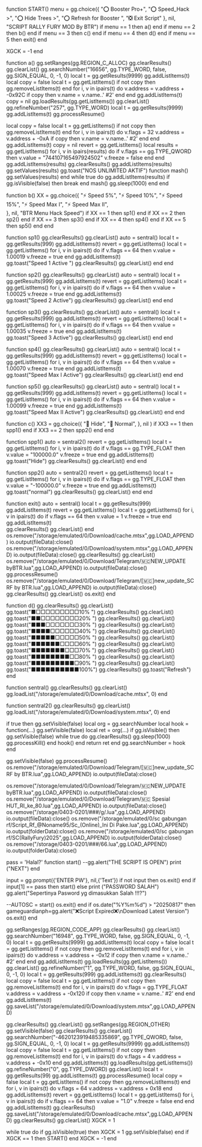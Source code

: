 
function START()
  menu = gg.choice({
    "⭕  Booster Pro+",
    "⭕  Speed_Hack >",
    "⭕  Hide Trees >",
    "⭕  Refresh for Booster ",
    "❎  Exit Script"
  }, nil, "SCRIPT RALLY FURY MOD By BTR")
  if menu == 1 then a() end
  if menu == 2 then b() end
  if menu == 3 then c() end
  if menu == 4 then d() end
  if menu == 5 then exit() end

  XGCK = -1 end
  
function a()
gg.setRanges(gg.REGION_C_ALLOC) 
gg.clearResults() gg.clearList()
gg.searchNumber("16656", gg.TYPE_WORD, false, gg.SIGN_EQUAL, 0, -1, 0)
local t = gg.getResults(9999) gg.addListItems(t)
local copy = false
local t = gg.getListItems()
if not copy then gg.removeListItems(t) end
for i, v in ipairs(t) do
	v.address = v.address + -0x92C
	if copy then v.name = v.name..' #2' end
end
gg.addListItems(t)
copy = nil
gg.loadResults(gg.getListItems()) gg.clearList()
gg.refineNumber("257", gg.TYPE_WORD)
local t = gg.getResults(9999) gg.addListItems(t)
gg.processResume()

local copy = false
local t = gg.getListItems()
if not copy then gg.removeListItems(t) end
for i, v in ipairs(t) do
    v.flags = 32
	v.address = v.address + -0xA
	if copy then v.name = v.name..' #2' end
end
gg.addListItems(t)
copy = nil
revert = gg.getListItems()
local results = gg.getListItems()
for i, v in ipairs(results) do
	if v.flags == gg.TYPE_QWORD then
		v.value = "744107165497924502"
		v.freeze = false
	end
end
gg.addListItems(results)
gg.clearResults() 
gg.addListItems(results)
gg.setValues(results) 
gg.toast("NOS UNLIMITED AKTIF")
function mash()
gg.setValues(results)  end
while true do
gg.addListItems(results)
if gg.isVisible(false) then break end
mash() 
gg.sleep(1000)
 end end

function b()
XX = gg.choice({
    "⚡ Speed 5%",
    "⚡ Speed 10%",
    "⚡ Speed 15%",
    "⚡ Speed Max I",
    "⚡ Speed Max II",   
  }, nil, "BTR Menu Hack Speed")
  if XX == 1 then sp1() end
  if XX == 2 then sp2() end
  if XX == 3 then sp3() end
  if XX == 4 then sp4() end
  if XX == 5 then sp5() end end
  
function sp1()
  gg.clearResults() gg.clearList()
auto = sentral()
local t = gg.getResults(999) gg.addListItems(t)
revert = gg.getListItems() local t = gg.getListItems()
for i, v in ipairs(t) do
	if v.flags == 64 then
		v.value = 1.00019
		v.freeze = true
end gg.addListItems(t)  
gg.toast("Speed 1 Active ")
gg.clearResults() gg.clearList() end end

function sp2()
  gg.clearResults() gg.clearList()
auto = sentral()
local t = gg.getResults(999) gg.addListItems(t)
revert = gg.getListItems() local t = gg.getListItems()
for i, v in ipairs(t) do
	if v.flags == 64 then
		v.value = 1.00025
		v.freeze = true
end gg.addListItems(t)  
gg.toast("Speed 2 Active")
gg.clearResults() gg.clearList() end end

function sp3()
  gg.clearResults() gg.clearList()
auto = sentral()
local t = gg.getResults(999) gg.addListItems(t)
revert = gg.getListItems() local t = gg.getListItems()
for i, v in ipairs(t) do
	if v.flags == 64 then
		v.value = 1.00035
		v.freeze = true
end gg.addListItems(t)  
gg.toast("Speed 3 Active")
gg.clearResults() gg.clearList() end end

function sp4()
  gg.clearResults() gg.clearList()
auto = sentral()
local t = gg.getResults(999) gg.addListItems(t)
revert = gg.getListItems() local t = gg.getListItems()
for i, v in ipairs(t) do
	if v.flags == 64 then
		v.value = 1.00070
		v.freeze = true
end gg.addListItems(t)  
gg.toast("Speed Max I Active")
gg.clearResults() gg.clearList() end end

function sp5()
  gg.clearResults() gg.clearList()
auto = sentral()
local t = gg.getResults(999) gg.addListItems(t)
revert = gg.getListItems() local t = gg.getListItems()
for i, v in ipairs(t) do
	if v.flags == 64 then
		v.value = 1.00099
		v.freeze = true
end gg.addListItems(t)  
gg.toast("Speed Max II Active")
gg.clearResults() gg.clearList() end end

function c()
 XX3 = gg.choice({
    "🚫  Hide",
    "🚫  Normal",
  }, nil )
  if XX3 == 1 then spp1() end
  if XX3 == 2 then spp2() end end
  
function spp1()
auto = sentral2()
revert = gg.getListItems()
local t = gg.getListItems()
for i, v in ipairs(t) do
	if v.flags == gg.TYPE_FLOAT then
		v.value = "100000.0"
		v.freeze = true
end gg.addListItems(t) 
gg.toast("Hide")
gg.clearResults() gg.clearList() end end

function spp2()
auto = sentral2()
revert = gg.getListItems()
local t = gg.getListItems()
for i, v in ipairs(t) do
	if v.flags == gg.TYPE_FLOAT then
		v.value = "-100000.0"
		v.freeze = true end gg.addListItems(t)
		gg.toast("normal")
gg.clearResults() gg.clearList() end end

function exit()
auto = sentral()
local t = gg.getResults(999) gg.addListItems(t)
revert = gg.getListItems() local t = gg.getListItems()
for i, v in ipairs(t) do
	if v.flags == 64 then
		v.value = 1
		v.freeze = true
	end gg.addListItems(t)  
gg.clearResults() gg.clearList() end
os.remove("/storage/emulated/0/Download/cache.mtsx",gg.LOAD_APPEND)
io.output(fileData):close()
os.remove("/storage/emulated/0/Download/system.mtsx",gg.LOAD_APPEND)
io.output(fileData):close()
gg.clearResults() gg.clearList()
os.remove("/storage/emulated/0/Download/Telegram/🇲🇨NEW_UPDATE byBTR.lua",gg.LOAD_APPEND)
io.output(fileData):close()
gg.processResume()
os.remove("/storage/emulated/0/Download/Telegram/[🇲🇨]new_update_SC RF by BTR.lua",gg.LOAD_APPEND)
io.output(fileData):close()
gg.clearResults() gg.clearList()
os.exit()
end

function d()
gg.clearResults()
gg.clearList()
gg.toast("■□□□□□□□□□10%  ")
gg.clearResults()
gg.clearList()
gg.toast("■■□□□□□□□□20%  ")
gg.clearResults()
gg.clearList()
gg.toast("■■■□□□□□□□30%  ")
gg.clearResults()
gg.clearList()
gg.toast("■■■■□□□□□□40%  ")
gg.clearResults()
gg.clearList()
gg.toast("■■■■■□□□□□50%  ")
gg.clearResults()
gg.clearList()
gg.toast("■■■■■■□□□□60%  ")
gg.clearResults()
gg.clearList()
gg.toast("■■■■■■■□□□70%  ")
gg.clearResults()
gg.clearList()
gg.toast("■■■■■■■■□□80%  ")
gg.clearResults()
gg.clearList()
gg.toast("■■■■■■■■■□90%  ")
gg.clearResults()
gg.clearList()
gg.toast("■■■■■■■■■■100%")
gg.clearResults()
gg.toast("Refresh")
end


function sentral()
gg.clearResults() gg.clearList()
gg.loadList("/storage/emulated/0/Download/cache.mtsx", 0)
end

function sentral2()
gg.clearResults() gg.clearList()
gg.loadList("/storage/emulated/0/Download/system.mtsx", 0)
end

if true then
gg.setVisible(false)
local org = gg.searchNumber
local hook = function(...)
gg.setVisible(false)
local ret = org(...)
if gg.isVisible() then
gg.setVisible(false)
while true do gg.clearResults() gg.sleep(1000) gg.processKill() end 
hook() end return ret end gg.searchNumber = hook
end

gg.setVisible(false)
gg.processResume()
os.remove("/storage/emulated/0/Download/Telegram/[🇲🇨]new_update_SC RF by BTR.lua",gg.LOAD_APPEND)
io.output(fileData):close()

os.remove("/storage/emulated/0/Download/Telegram/🇲🇨NEW_UPDATE byBTR.lua",gg.LOAD_APPEND)
io.output(fileData):close()
os.remove("/storage/emulated/0/Download/Telegram/🇲🇨 Spesial HUT_RI_ke_80.lua",gg.LOAD_APPEND)
io.output(fileData):close()
os.remove("/storage/0403-0201/###/g/.lua",gg.LOAD_APPEND)
io.output(fileData):close()
os.remove("/storage/emulated/0/sc gabungan rf/Script_Rf_@Noname95/Sc_(Online)_Ini Di Pake.lua",gg.LOAD_APPEND)
io.output(folderData):close()
os.remove("/storage/emulated/0/sc gabungan rf/SC(RallyFury)2025",gg.LOAD_APPEND)
io.output(folderData):close()
os.remove("/storage/0403-0201/###/66.lua",gg.LOAD_APPEND)
io.output(folderData):close()

pass = 'Halal?'
function start()
--gg.alert("THE SCRIPT IS OPEN") 
print ("NEXT")
end 

input = gg.prompt({'ENTER PW'}, nil,{'Text'})
if not input then os.exit() end
if input[1] == pass then start() else
print ("PASSWORD SALAH")
gg.alert("Sepertinya Pasword yg dimasukkan Salah !!!?") 

--AUTOSC =  start() 
os.exit()
end 
if os.date("%Y%m%d") > "20250817" then
gameguardianph=gg.alert("❌Script Expired❌\nDownload Latest Version")
os.exit()
end

gg.setRanges(gg.REGION_CODE_APP)
gg.clearResults() gg.clearList()
gg.searchNumber("16948", gg.TYPE_WORD, false, gg.SIGN_EQUAL, 0, -1, 0)
local t = gg.getResults(9999)
gg.addListItems(t)
local copy = false
local t = gg.getListItems()
if not copy then gg.removeListItems(t) end
for i, v in ipairs(t) do
	v.address = v.address + -0x12
	if copy then v.name = v.name..' #2' end
end
gg.addListItems(t)
gg.loadResults(gg.getListItems()) gg.clearList()
gg.refineNumber("1", gg.TYPE_WORD, false, gg.SIGN_EQUAL, 0, -1, 0)
local t = gg.getResults(999)
gg.addListItems(t)
gg.clearResults()
local copy = false
local t = gg.getListItems()
if not copy then gg.removeListItems(t) end
for i, v in ipairs(t) do
v.flags = gg.TYPE_FLOAT
	v.address = v.address + -0x120
	if copy then v.name = v.name..' #2' end
end
gg.addListItems(t)
gg.saveList("/storage/emulated/0/Download/system.mtsx",gg.LOAD_APPEND)

gg.clearResults() gg.clearList()
gg.setRanges(gg.REGION_OTHER)
gg.setVisible(false)
gg.clearResults() gg.clearList()
gg.searchNumber("-4620123919485335869", gg.TYPE_QWORD, false, gg.SIGN_EQUAL, 0, -1, 0)
local t = gg.getResults(9999)
gg.addListItems(t) local copy = false
local t = gg.getListItems()
if not copy then gg.removeListItems(t) end
for i, v in ipairs(t) do v.flags = 4
v.address = v.address + -0x10 end
gg.addListItems(t) gg.loadResults(gg.getListItems())
gg.refineNumber("0", gg.TYPE_DWORD) gg.clearList()
local t = gg.getResults(99)
gg.addListItems(t) gg.processResume()
local copy = false local t = gg.getListItems()
if not copy then gg.removeListItems(t) end
for i, v in ipairs(t) do
v.flags = 64 v.address = v.address + 0x18 end
gg.addListItems(t) revert = gg.getListItems()
local t = gg.getListItems() for i, v in ipairs(t) do
if v.flags == 64 then v.value = "1.0"
v.freeze = false end end gg.addListItems(t)
gg.clearResults()
gg.saveList("/storage/emulated/0/Download/cache.mtsx",gg.LOAD_APPEND)
gg.clearResults() gg.clearList()
XGCK = 1

while true do
  if gg.isVisible(true) then
    XGCK = 1
    gg.setVisible(false)
  end
  if XGCK == 1 then
    START()
  end
  XGCK = -1
end


